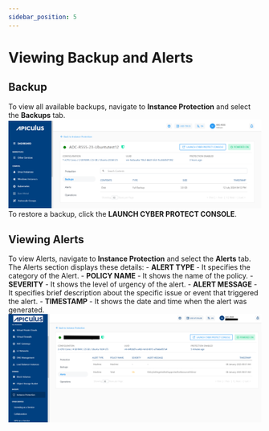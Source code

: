 ```yaml
---
sidebar_position: 5
---
```

# Viewing Backup and Alerts

## **Backup**

To view all available backups, navigate to **Instance Protection** and select the **Backups** tab.
	![Viewing Protected Instances](img/ViewingProtectedInstances4.png)
To restore a backup, click the **LAUNCH CYBER PROTECT CONSOLE**.

## **Viewing Alerts**

To view Alerts, navigate to **Instance Protection** and select the **Alerts** tab. The Alerts section displays these details:
	- **ALERT TYPE** - It specifies the category of the Alert.
	- **POLICY NAME** - It shows the name of the policy.
	- **SEVERITY** - It shows the level of urgency of the alert.
	- **ALERT MESSAGE** - It specifies brief description about the specific issue or event that triggered the alert.
	- **TIMESTAMP** - It shows the date and time when the alert was generated.
	![Alerts](img/IP3.png)